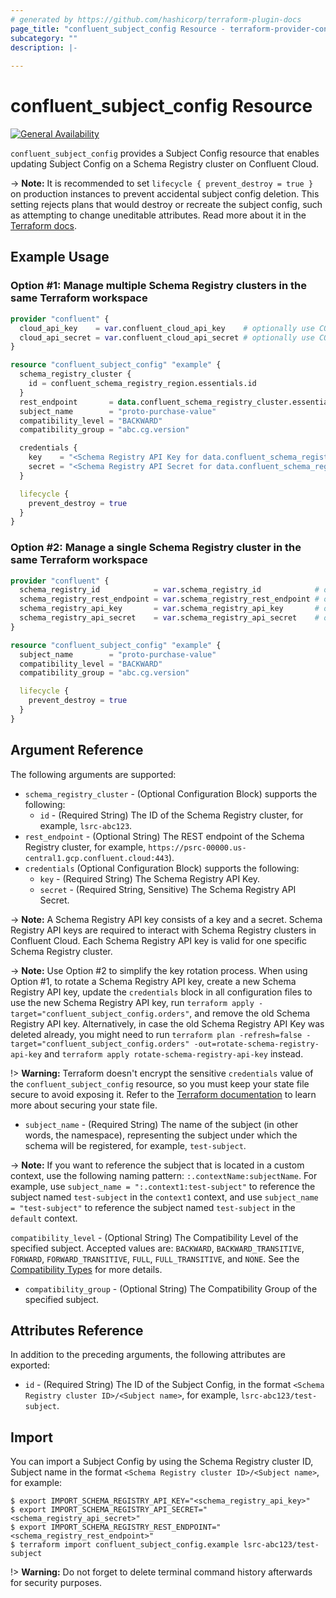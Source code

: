 ```yaml
---
# generated by https://github.com/hashicorp/terraform-plugin-docs
page_title: "confluent_subject_config Resource - terraform-provider-confluent"
subcategory: ""
description: |-
  
---
```


# confluent_subject_config Resource

[![General Availability](https://img.shields.io/badge/Lifecycle%20Stage-General%20Availability-%2345c6e8)](https://docs.confluent.io/cloud/current/api.html#section/Versioning/API-Lifecycle-Policy)

`confluent_subject_config` provides a Subject Config resource that enables updating Subject Config on a Schema Registry cluster on Confluent Cloud.

-> **Note:** It is recommended to set `lifecycle { prevent_destroy = true }` on production instances to prevent accidental subject config deletion. This setting rejects plans that would destroy or recreate the subject config, such as attempting to change uneditable attributes. Read more about it in the [Terraform docs](https://www.terraform.io/language/meta-arguments/lifecycle#prevent_destroy).

## Example Usage

### Option #1: Manage multiple Schema Registry clusters in the same Terraform workspace

```terraform
provider "confluent" {
  cloud_api_key    = var.confluent_cloud_api_key    # optionally use CONFLUENT_CLOUD_API_KEY env var
  cloud_api_secret = var.confluent_cloud_api_secret # optionally use CONFLUENT_CLOUD_API_SECRET env var
}

resource "confluent_subject_config" "example" {
  schema_registry_cluster {
    id = confluent_schema_registry_region.essentials.id
  }
  rest_endpoint       = data.confluent_schema_registry_cluster.essentials.rest_endpoint
  subject_name        = "proto-purchase-value"
  compatibility_level = "BACKWARD"
  compatibility_group = "abc.cg.version"

  credentials {
    key    = "<Schema Registry API Key for data.confluent_schema_registry_cluster.essentials>"
    secret = "<Schema Registry API Secret for data.confluent_schema_registry_cluster.essentials>"
  }

  lifecycle {
    prevent_destroy = true
  }
}
```

### Option #2: Manage a single Schema Registry cluster in the same Terraform workspace

```terraform
provider "confluent" {
  schema_registry_id            = var.schema_registry_id            # optionally use SCHEMA_REGISTRY_ID env var
  schema_registry_rest_endpoint = var.schema_registry_rest_endpoint # optionally use SCHEMA_REGISTRY_REST_ENDPOINT env var
  schema_registry_api_key       = var.schema_registry_api_key       # optionally use SCHEMA_REGISTRY_API_KEY env var
  schema_registry_api_secret    = var.schema_registry_api_secret    # optionally use SCHEMA_REGISTRY_API_SECRET env var
}

resource "confluent_subject_config" "example" {
  subject_name        = "proto-purchase-value"
  compatibility_level = "BACKWARD"
  compatibility_group = "abc.cg.version"

  lifecycle {
    prevent_destroy = true
  }
}
```

<!-- schema generated by tfplugindocs -->
## Argument Reference

The following arguments are supported:

- `schema_registry_cluster` - (Optional Configuration Block) supports the following:
    - `id` - (Required String) The ID of the Schema Registry cluster, for example, `lsrc-abc123`.
- `rest_endpoint` - (Optional String) The REST endpoint of the Schema Registry cluster, for example, `https://psrc-00000.us-central1.gcp.confluent.cloud:443`).
- `credentials` (Optional Configuration Block) supports the following:
    - `key` - (Required String) The Schema Registry API Key.
    - `secret` - (Required String, Sensitive) The Schema Registry API Secret.

-> **Note:** A Schema Registry API key consists of a key and a secret. Schema Registry API keys are required to interact with Schema Registry clusters in Confluent Cloud. Each Schema Registry API key is valid for one specific Schema Registry cluster.

-> **Note:** Use Option #2 to simplify the key rotation process. When using Option #1, to rotate a Schema Registry API key, create a new Schema Registry API key, update the `credentials` block in all configuration files to use the new Schema Registry API key, run `terraform apply -target="confluent_subject_config.orders"`, and remove the old Schema Registry API key. Alternatively, in case the old Schema Registry API Key was deleted already, you might need to run `terraform plan -refresh=false -target="confluent_subject_config.orders" -out=rotate-schema-registry-api-key` and `terraform apply rotate-schema-registry-api-key` instead.

!> **Warning:** Terraform doesn't encrypt the sensitive `credentials` value of the `confluent_subject_config` resource, so you must keep your state file secure to avoid exposing it. Refer to the [Terraform documentation](https://www.terraform.io/docs/language/state/sensitive-data.html) to learn more about securing your state file.

- `subject_name` - (Required String) The name of the subject (in other words, the namespace), representing the subject under which the schema will be registered, for example, `test-subject`.

-> **Note:** If you want to reference the subject that is located in a custom context, use the following naming pattern: `:.contextName:subjectName`. For example, use `subject_name = ":.context1:test-subject"` to reference the subject named `test-subject` in the `context1` context, and use `subject_name = "test-subject"` to reference the subject named `test-subject` in the `default` context.
 
`compatibility_level` - (Optional String) The Compatibility Level of the specified subject. Accepted values are: `BACKWARD`, `BACKWARD_TRANSITIVE`, `FORWARD`, `FORWARD_TRANSITIVE`, `FULL`, `FULL_TRANSITIVE`, and `NONE`. See the [Compatibility Types](https://docs.confluent.io/platform/current/schema-registry/avro.html#compatibility-types) for more details.
- `compatibility_group` - (Optional String) The Compatibility Group of the specified subject.

## Attributes Reference

In addition to the preceding arguments, the following attributes are exported:

- `id` - (Required String) The ID of the Subject Config, in the format `<Schema Registry cluster ID>/<Subject name>`, for example, `lsrc-abc123/test-subject`.

## Import

You can import a Subject Config by using the Schema Registry cluster ID, Subject name in the format `<Schema Registry cluster ID>/<Subject name>`, for example:

```shell
$ export IMPORT_SCHEMA_REGISTRY_API_KEY="<schema_registry_api_key>"
$ export IMPORT_SCHEMA_REGISTRY_API_SECRET="<schema_registry_api_secret>"
$ export IMPORT_SCHEMA_REGISTRY_REST_ENDPOINT="<schema_registry_rest_endpoint>"
$ terraform import confluent_subject_config.example lsrc-abc123/test-subject
```

!> **Warning:** Do not forget to delete terminal command history afterwards for security purposes.
